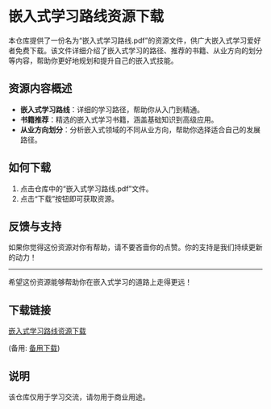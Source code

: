 # 嵌入式学习路线资源下载

本仓库提供了一份名为“嵌入式学习路线.pdf”的资源文件，供广大嵌入式学习爱好者免费下载。该文件详细介绍了嵌入式学习的路径、推荐的书籍、从业方向的划分等内容，帮助你更好地规划和提升自己的嵌入式技能。

## 资源内容概述

- **嵌入式学习路线**：详细的学习路径，帮助你从入门到精通。
- **书籍推荐**：精选的嵌入式学习书籍，涵盖基础知识到高级应用。
- **从业方向划分**：分析嵌入式领域的不同从业方向，帮助你选择适合自己的发展路径。

## 如何下载

1. 点击仓库中的“嵌入式学习路线.pdf”文件。
2. 点击“下载”按钮即可获取资源。

## 反馈与支持

如果你觉得这份资源对你有帮助，请不要吝啬你的点赞。你的支持是我们持续更新的动力！

---

希望这份资源能够帮助你在嵌入式学习的道路上走得更远！

## 下载链接
[嵌入式学习路线资源下载](https://pan.quark.cn/s/ea4405024dab) 

(备用: [备用下载](https://pan.baidu.com/s/16qxuxAHUSXskOQtRuVIPbA?pwd=1234))

## 说明

该仓库仅用于学习交流，请勿用于商业用途。
